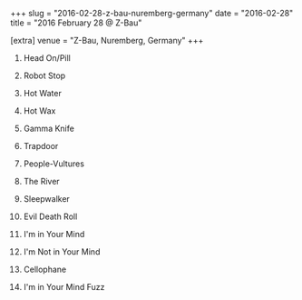 +++
slug = "2016-02-28-z-bau-nuremberg-germany"
date = "2016-02-28"
title = "2016 February 28 @ Z-Bau"

[extra]
venue = "Z-Bau, Nuremberg, Germany"
+++

 1. Head On/Pill

 2. Robot Stop

 3. Hot Water

 4. Hot Wax

 5. Gamma Knife

 6. Trapdoor

 7. People-Vultures

 8. The River

 9. Sleepwalker

10. Evil Death Roll

11. I'm in Your Mind

12. I'm Not in Your Mind

13. Cellophane

14. I'm in Your Mind Fuzz


